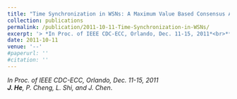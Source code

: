 ```yaml
---
title: "Time Synchronization in WSNs: A Maximum Value Based Consensus Approach"
collection: publications
permalink: /publication/2011-10-11-Time-Synchronization-in-WSNs/
excerpt: '> *In Proc. of IEEE CDC-ECC, Orlando, Dec. 11-15, 2011*<br>***J. He**, P. Cheng, L. Shi, and J. Chen*.'
date: 2011-10-11
venue: '--'
#paperurl: ''
#citation: ''
---
```

*In Proc. of IEEE CDC-ECC, Orlando, Dec. 11-15, 2011*  
***J. He**, P. Cheng, L. Shi, and J. Chen*.